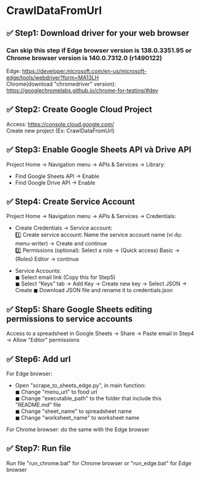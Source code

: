 # CrawlDataFromUrl

## ✅ Step1: Download driver for your web browser
### Can skip this step if Edge browser version is 138.0.3351.95 or Chrome browser version is 140.0.7312.0 (r1490122)

Edge: https://developer.microsoft.com/en-us/microsoft-edge/tools/webdriver?form=MA13LH  
Chrome(download "chromedriver" version): https://googlechromelabs.github.io/chrome-for-testing/#dev  

## ✅ Step2: Create Google Cloud Project
Access: https://console.cloud.google.com/  
Create new project (Ex: CrawlDataFromUrl)  

## ✅ Step3: Enable Google Sheets API và Drive API
Project Home → Navigation menu → APIs & Services → Library:  
- Find Google Sheets API → Enable  
- Find Google Drive API → Enable  

## ✅ Step4: Create Service Account
Project Home → Navigation menu → APIs & Services → Credentials:  
- Create Credentials → Service account:  
    1️⃣ Create service account: Name the service account name (ví dụ: menu-writer) → Create and continue  
    2️⃣ Permissions (optional): Select a role → (Quick access) Basic → (Roles) Editor → continue
  
- Service Accounts:  
    ◼ Select email link (Copy this for Step5)  
    ◼ Select “Keys” tab → Add Key → Create new key → Select JSON → Create
    ◼ Download JSON file and rename it to credentials.json  

## ✅ Step5: Share Google Sheets editing permissions to service accounts
Access to a spreadsheet in Google Sheets → Share → Paste email in Step4 → Allow "Editor" permissions  

## ✅ Step6: Add url
For Edge browser:  
- Open "scrape_to_sheets_edge.py", in main function:  
    ◼ Change "menu_url" to food url  
    ◼ Change "executable_path" to the folder that include this "README.md" file  
    ◼ Change "sheet_name" to spreadsheet name  
    ◼ Change "worksheet_name" to worksheet name  

For Chrome browser: do the same with the Edge browser  

## ✅ Step7: Run file 
Run file "run_chrome.bat" for Chrome browser or "run_edge.bat" for Edge browser  
